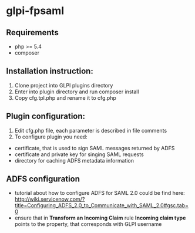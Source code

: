 # glpi-fpsaml

## Requirements
- php >= 5.4
- composer

## Installation instruction:

1. Clone project into GLPI plugins directory
2. Enter into plugin directory and run composer install
3. Copy cfg.tpl.php and rename it to cfg.php

## Plugin configuration:

1. Edit cfg.php file, each parameter is described in file comments
2. To configure plugin you need:
- certificate, that is used to sign SAML messages returned by ADFS
- certificate and private key for singing SAML requests
- directory for caching ADFS metadata information

## ADFS configuration
- tutorial about how to configure ADFS for SAML 2.0 could be find here: http://wiki.servicenow.com/?title=Configuring_ADFS_2.0_to_Communicate_with_SAML_2.0#gsc.tab=0
- ensure that in **Transform an Incoming Claim** rule **Incoming claim type** points to the property, that corresponds with GLPI username